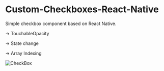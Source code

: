 # Custom-Checkboxes-React-Native

Simple checkbox component based on React Native.

 -> TouchableOpacity

 -> State change
	
 -> Array Indexing
 
 

![CheckBox](https://user-images.githubusercontent.com/6941627/28029190-d5f790b4-65bc-11e7-9175-29647d70d070.png)
